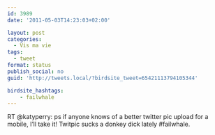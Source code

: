 ```yaml
---
id: 3989
date: '2011-05-03T14:23:03+02:00'

layout: post
categories:
  - Vis ma vie
tags:
  - tweet
format: status
publish_social: no
guid: 'http://tweets.local/?birdsite_tweet=65421113794105344'

birdsite_hashtags:
    - failwhale
---
```


RT @katyperry: ps if anyone knows of a better twitter pic upload for a mobile, I’ll take it! Twitpic sucks a donkey dick lately #failwhale.